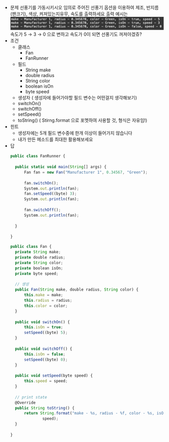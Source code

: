 - 문제
  선풍기를 가동시키시오
  임의로 주어진 선풍기 옵션을 이용하여 제조, 반지름(팬크기), 색상, 켜져있는지유무, 속도를 출력하세요
  출력 예시는
  ![Alt text](image-13.png)
  속도가 5 → 3 → 0 으로 변하고 속도가 0이 되면 선풍기도 꺼져야겠쥬?
- 조건
  - 클래스
    - Fan
    - FanRunner
  - 필드
    - String make
    - double radius
    - String color
    - boolean isOn
    - byte speed
  - 생성자 ( 생성자에 들어가야할 필드 변수는 어떤걸지 생각해보기)
  - switchOn()
  - switchOff()
  - setSpeed()
  - toString() ( Stirng.format 으로 포멧하여 사용할 것, 형식은 자유임!)
- 힌트
  - 생성자에는 5개 필드 변수중에 한개 이상이 들어가지 않습니다
  - 내가 만든 메소드를 최대한 활용해보세요
- 답
  ```jsx
  public class FanRunner {

  	public static void main(String[] args) {
  		Fan fan = new Fan("Manufacturer 1", 0.34567, "Green");

  		fan.switchOn();
  		System.out.println(fan);
  		fan.setSpeed((byte) 3);
  		System.out.println(fan);

  		fan.switchOff();
  		System.out.println(fan);

  	}

  }
  ```
  ```jsx
  public class Fan {
  	private String make;
  	private double radius;
  	private String color;
  	private boolean isOn;
  	private byte speed;

  	// 생성
  	public Fan(String make, double radius, String color) {
  		this.make = make;
  		this.radius = radius;
  		this.color = color;
  	}

  	public void switchOn() {
  		this.isOn = true;
  		setSpeed((byte) 5);
  	}

  	public void switchOff() {
  		this.isOn = false;
  		setSpeed((byte) 0);
  	}

  	public void setSpeed(byte speed) {
  		this.speed = speed;
  	}

  	// print state
  	@Override
  	public String toString() {
  		return String.format("make - %s, radius - %f, color - %s, isOn - %b, speed - %d", make, radius, color, isOn,
  				speed);
  	}

  }
  ```
